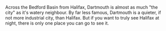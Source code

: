 Across the Bedford Basin from Halifax, Dartmouth is almost as much "the city" as it's watery neighbour. By far less famous, Dartmouth is a quieter, if not more industrial city, than Halifax. But if you want to truly see Halifax at night, there is only one place you can go to see it. 